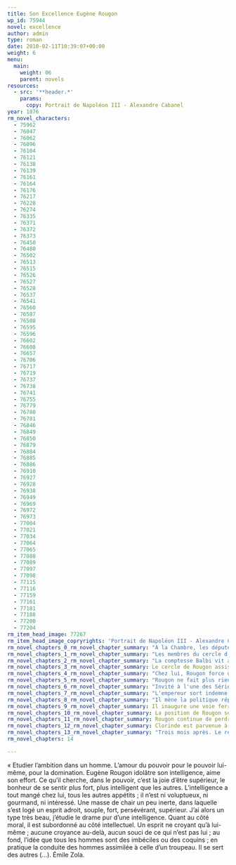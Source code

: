 ```yaml
---
title: Son Excellence Eugène Rougon
wp_id: 75944
novel: excellence
author: admin
type: roman
date: 2010-02-11T10:39:07+00:00
weight: 6
menu:
  main:
    weight: 06
    parent: novels
resources:
  - src: '**header.*'
    params:
      copy: Portrait de Napoléon III - Alexandre Cabanel
year: 1876
rm_novel_characters:
  - 75962
  - 76047
  - 76062
  - 76096
  - 76104
  - 76121
  - 76138
  - 76139
  - 76161
  - 76164
  - 76176
  - 76217
  - 76228
  - 76274
  - 76335
  - 76371
  - 76372
  - 76373
  - 76450
  - 76480
  - 76502
  - 76513
  - 76515
  - 76526
  - 76527
  - 76528
  - 76537
  - 76541
  - 76560
  - 76587
  - 76588
  - 76595
  - 76596
  - 76602
  - 76608
  - 76657
  - 76706
  - 76717
  - 76719
  - 76737
  - 76738
  - 76741
  - 76755
  - 76779
  - 76780
  - 76781
  - 76846
  - 76849
  - 76850
  - 76879
  - 76884
  - 76885
  - 76886
  - 76910
  - 76927
  - 76928
  - 76938
  - 76949
  - 76969
  - 76972
  - 76973
  - 77004
  - 77021
  - 77034
  - 77064
  - 77065
  - 77088
  - 77089
  - 77097
  - 77098
  - 77115
  - 77116
  - 77159
  - 77161
  - 77181
  - 77188
  - 77200
  - 77204
rm_item_head_image: 77267
rm_item_head_image_copryrights: 'Portrait de Napoléon III - Alexandre Cabanel'
rm_novel_chapters_0_rm_novel_chapter_summary: "A la Chambre, les députés discutent du remplacement d'Eugène Rougon, président du Conseil d'Etat par son rival de Marsy. Avant le départ de Rougon, la chambre vote avec enthousiasme le budget du baptême du prince impérial."
rm_novel_chapters_1_rm_novel_chapter_summary: "Les membres du cercle d'influence de Rougon viennent aux nouvelles, on découvre Du Poizat, Delestang, Kahn et d'autres complices."
rm_novel_chapters_2_rm_novel_chapter_summary: "La comptesse Balbi vit avec sa mère dans un Hotel de l'avenue des Champs Elysée. Elle intrigue le milieu douteux dans lequel elle et Eugène évolue."
rm_novel_chapters_3_rm_novel_chapter_summary: Le cercle de Rougon assiste à la grande fête du baptême et le défilé du cortège.
rm_novel_chapters_4_rm_novel_chapter_summary: "Chez lui, Rougon force des avances à Clorinde mais sans succès. Elle veut se marier et Rougon lui offre Delestang comme mari, ce qu'elle accepte. Rougon se mariera aussi, mais discrètement."
rm_novel_chapters_5_rm_novel_chapter_summary: "Rougon ne fait plus rien. Il occupe son temps avec un projet agricole et délaisse les intérêts de ses amis qui s'inquiètent de son influence perdue."
rm_novel_chapters_6_rm_novel_chapter_summary: "Invité à l'une des Série de Compiègne, il parle à l'Empereur et devine un prochain retour en grâce."
rm_novel_chapters_7_rm_novel_chapter_summary: "L'empereur sort indemne d'un attentat contre le régime. De Marsy chute, Rougon revient."
rm_novel_chapters_8_rm_novel_chapter_summary: "Il mène la politique répressive que lui a demandé l'Empeeur. Ses amis retrouve enfin les jouissances de son influences."
rm_novel_chapters_9_rm_novel_chapter_summary: Il inaugure une voie ferré que Kahn projetait depuis longtemps et voit enfin réalisée grâce à Rougon.
rm_novel_chapters_10_rm_novel_chapter_summary: La position de Rougon se fragilise. Clorinde pousse Delestang à le critiquer publiquement.
rm_novel_chapters_11_rm_novel_chapter_summary: Rougon continue de perdre du crédit.
rm_novel_chapters_12_rm_novel_chapter_summary: Clorinde est parvenue à devenir la maîtresse du frivole Napoléon III. Ce dernier accepte la démission de Rougon remise par défi.
rm_novel_chapters_13_rm_novel_chapter_summary: "Trois mois après. Le régime se libéralise, Rougon se refait défenseur du trône. Il n'a rien perdu de son éloquence et de son charisme. L'avenir lui appartient toujours."
rm_novel_chapters: 14

---
```

&laquo;&nbsp;Etudier l&rsquo;ambition dans un homme. L&rsquo;amour du pouvoir pour le pouvoir lui-même, pour la domination. Eugène Rougon idolâtre son intelligence, aime son effort. Ce qu&rsquo;il cherche, dans le pouvoir, c&rsquo;est la joie d&rsquo;être supérieur, le bonheur de se sentir plus fort, plus intelligent que les autres. L&rsquo;intelligence a tout mangé chez lui, tous les autres appétits ; il n&rsquo;est ni voluptueux, ni gourmand, ni intéressé. Une masse de chair un peu inerte, dans laquelle s&rsquo;est logé un esprit adroit, souple, fort, persévérant, supérieur. J&rsquo;ai alors un type très beau, j&rsquo;étudie le drame pur d&rsquo;une intelligence. Quant au côté moral, il est subordonné au côté intellectuel. Un esprit ne croyant qu&rsquo;à lui-même ; aucune croyance au-delà, aucun souci de ce qui n&rsquo;est pas lui ; au fond, l&rsquo;idée que tous les hommes sont des imbéciles ou des coquins ; en pratique la conduite des hommes assimilée à celle d&rsquo;un troupeau. Il se sert des autres (&#8230;). Émile Zola.